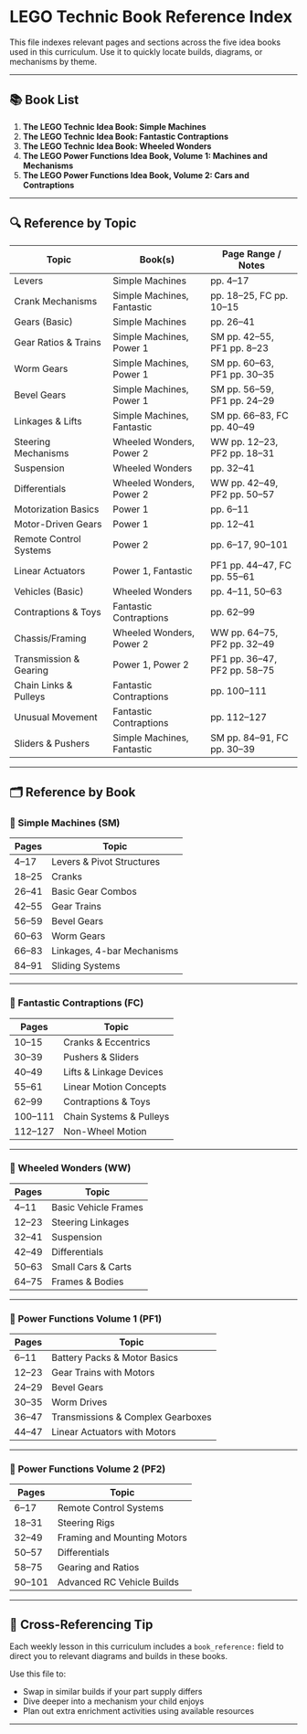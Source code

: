 # LEGO Technic Book Reference Index

This file indexes relevant pages and sections across the five idea books used in this curriculum. Use it to quickly locate builds, diagrams, or mechanisms by theme.

---

## 📚 Book List

1. **The LEGO Technic Idea Book: Simple Machines**
2. **The LEGO Technic Idea Book: Fantastic Contraptions**
3. **The LEGO Technic Idea Book: Wheeled Wonders**
4. **The LEGO Power Functions Idea Book, Volume 1: Machines and Mechanisms**
5. **The LEGO Power Functions Idea Book, Volume 2: Cars and Contraptions**

---

## 🔍 Reference by Topic

| Topic                      | Book(s)                         | Page Range / Notes |
|---------------------------|----------------------------------|--------------------|
| Levers                    | Simple Machines                  | pp. 4–17           |
| Crank Mechanisms          | Simple Machines, Fantastic       | pp. 18–25, FC pp. 10–15 |
| Gears (Basic)             | Simple Machines                  | pp. 26–41          |
| Gear Ratios & Trains      | Simple Machines, Power 1         | SM pp. 42–55, PF1 pp. 8–23 |
| Worm Gears                | Simple Machines, Power 1         | SM pp. 60–63, PF1 pp. 30–35 |
| Bevel Gears               | Simple Machines, Power 1         | SM pp. 56–59, PF1 pp. 24–29 |
| Linkages & Lifts          | Simple Machines, Fantastic       | SM pp. 66–83, FC pp. 40–49 |
| Steering Mechanisms       | Wheeled Wonders, Power 2         | WW pp. 12–23, PF2 pp. 18–31 |
| Suspension                | Wheeled Wonders                  | pp. 32–41          |
| Differentials             | Wheeled Wonders, Power 2         | WW pp. 42–49, PF2 pp. 50–57 |
| Motorization Basics       | Power 1                          | pp. 6–11           |
| Motor-Driven Gears        | Power 1                          | pp. 12–41          |
| Remote Control Systems    | Power 2                          | pp. 6–17, 90–101   |
| Linear Actuators          | Power 1, Fantastic               | PF1 pp. 44–47, FC pp. 55–61 |
| Vehicles (Basic)          | Wheeled Wonders                  | pp. 4–11, 50–63    |
| Contraptions & Toys       | Fantastic Contraptions           | pp. 62–99          |
| Chassis/Framing           | Wheeled Wonders, Power 2         | WW pp. 64–75, PF2 pp. 32–49 |
| Transmission & Gearing    | Power 1, Power 2                 | PF1 pp. 36–47, PF2 pp. 58–75 |
| Chain Links & Pulleys     | Fantastic Contraptions           | pp. 100–111        |
| Unusual Movement          | Fantastic Contraptions           | pp. 112–127        |
| Sliders & Pushers         | Simple Machines, Fantastic       | SM pp. 84–91, FC pp. 30–39 |

---

## 🗂 Reference by Book

### 📘 Simple Machines (SM)

| Pages | Topic                     |
|-------|---------------------------|
| 4–17  | Levers & Pivot Structures |
| 18–25 | Cranks                    |
| 26–41 | Basic Gear Combos         |
| 42–55 | Gear Trains               |
| 56–59 | Bevel Gears               |
| 60–63 | Worm Gears                |
| 66–83 | Linkages, 4-bar Mechanisms|
| 84–91 | Sliding Systems           |

---

### 📘 Fantastic Contraptions (FC)

| Pages | Topic                      |
|-------|----------------------------|
| 10–15 | Cranks & Eccentrics        |
| 30–39 | Pushers & Sliders          |
| 40–49 | Lifts & Linkage Devices    |
| 55–61 | Linear Motion Concepts     |
| 62–99 | Contraptions & Toys        |
| 100–111 | Chain Systems & Pulleys  |
| 112–127 | Non-Wheel Motion         |

---

### 📘 Wheeled Wonders (WW)

| Pages | Topic                    |
|-------|--------------------------|
| 4–11  | Basic Vehicle Frames     |
| 12–23 | Steering Linkages        |
| 32–41 | Suspension               |
| 42–49 | Differentials            |
| 50–63 | Small Cars & Carts       |
| 64–75 | Frames & Bodies          |

---

### 📘 Power Functions Volume 1 (PF1)

| Pages | Topic                         |
|-------|-------------------------------|
| 6–11  | Battery Packs & Motor Basics  |
| 12–23 | Gear Trains with Motors       |
| 24–29 | Bevel Gears                   |
| 30–35 | Worm Drives                   |
| 36–47 | Transmissions & Complex Gearboxes |
| 44–47 | Linear Actuators with Motors  |

---

### 📘 Power Functions Volume 2 (PF2)

| Pages | Topic                      |
|-------|----------------------------|
| 6–17  | Remote Control Systems     |
| 18–31 | Steering Rigs              |
| 32–49 | Framing and Mounting Motors |
| 50–57 | Differentials              |
| 58–75 | Gearing and Ratios         |
| 90–101| Advanced RC Vehicle Builds |

---

## 🔁 Cross-Referencing Tip

Each weekly lesson in this curriculum includes a `book_reference:` field to direct you to relevant diagrams and builds in these books.

Use this file to:
- Swap in similar builds if your part supply differs
- Dive deeper into a mechanism your child enjoys
- Plan out extra enrichment activities using available resources

---

